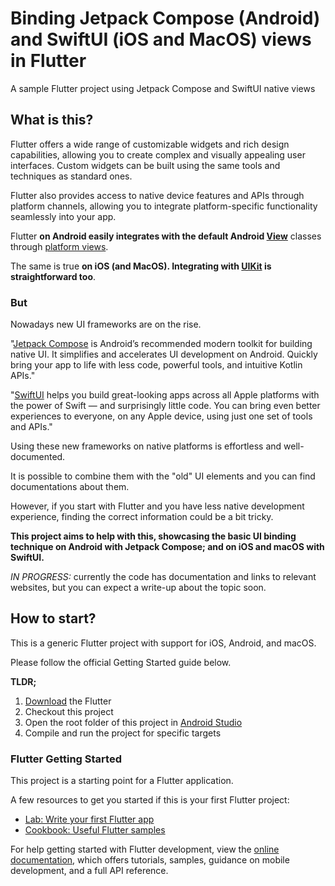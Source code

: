 # Binding Jetpack Compose (Android) and SwiftUI (iOS and MacOS) views in Flutter

A sample Flutter project using Jetpack Compose and SwiftUI native views

## What is this?

Flutter offers a wide range of customizable widgets and rich design capabilities, allowing you to create complex and visually appealing user interfaces. Custom widgets can be built using the same tools and techniques as standard ones.

Flutter also provides access to native device features and APIs through platform channels, allowing you to integrate platform-specific functionality seamlessly into your app. 

Flutter **on Android easily integrates with the default Android [View](https://developer.android.com/reference/android/view/View)** classes through [platform views](https://docs.flutter.dev/platform-integration/android/platform-views?tab=android-platform-views-java-tab).

The same is true **on iOS (and MacOS). Integrating with [UIKit](https://docs.flutter.dev/platform-integration/ios/platform-views) is straightforward too**.

### But

Nowadays new UI frameworks are on the rise. 

"[Jetpack Compose](https://developer.android.com/jetpack/compose) is Android’s recommended modern toolkit for building native UI. It simplifies and accelerates UI development on Android. Quickly bring your app to life with less code, powerful tools, and intuitive Kotlin APIs."

"[SwiftUI](https://developer.apple.com/xcode/swiftui/) helps you build great-looking apps across all Apple platforms with the power of Swift — and surprisingly little code. You can bring even better experiences to everyone, on any Apple device, using just one set of tools and APIs."

Using these new frameworks on native platforms is effortless and well-documented.

It is possible to combine them with the "old" UI elements and you can find documentations about them.

However, if you start with Flutter and you have less native development experience, finding the correct information could be a bit tricky.

**This project aims to help with this, showcasing the basic UI binding technique on Android with Jetpack Compose; and on iOS and macOS with SwiftUI.**

*IN PROGRESS:* currently the code has documentation and links to relevant websites, but you can expect a write-up about the topic soon.

## How to start?

This is a generic Flutter project with support for iOS, Android, and macOS.

Please follow the official Getting Started guide below.

**TLDR;**

1. [Download](https://docs.flutter.dev/get-started/install) the Flutter 
2. Checkout this project
3. Open the root folder of this project in [Android Studio](https://developer.android.com/studio)
4. Compile and run the project for specific targets

### Flutter Getting Started

This project is a starting point for a Flutter application.

A few resources to get you started if this is your first Flutter project:

- [Lab: Write your first Flutter app](https://docs.flutter.dev/get-started/codelab)
- [Cookbook: Useful Flutter samples](https://docs.flutter.dev/cookbook)

For help getting started with Flutter development, view the
[online documentation](https://docs.flutter.dev/), which offers tutorials,
samples, guidance on mobile development, and a full API reference.

